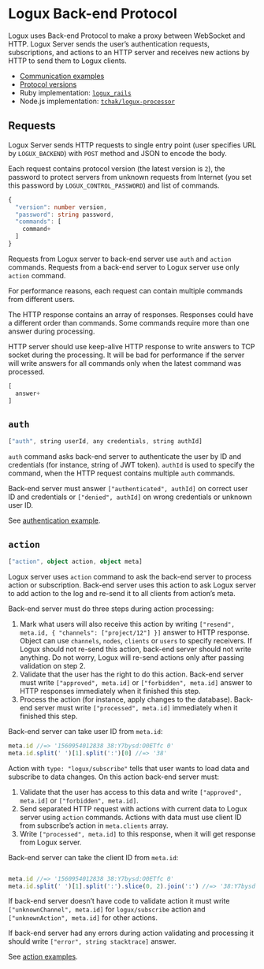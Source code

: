 # Logux Back-end Protocol

Logux uses Back-end Protocol to make a proxy between WebSocket and HTTP. Logux Server sends the user’s authentication requests, subscriptions, and actions to an HTTP server and receives new actions by HTTP to send them to Logux clients.

* [Communication examples](./examples.md)
* [Protocol versions](./versions.md)
* Ruby implementation: [`logux_rails`](https://github.com/logux/logux_rails)
* Node.js implementation: [`tchak/logux-processor`](https://github.com/tchak/logux-processor)


## Requests

Logux Server sends HTTP requests to single entry point (user specifies URL by `LOGUX_BACKEND`) with `POST` method and JSON to encode the body.

Each request contains protocol version (the latest version is `2`), the password to protect servers from unknown requests from Internet (you set this password by `LOGUX_CONTROL_PASSWORD`) and list of commands.

```ts
{
  "version": number version,
  "password": string password,
  "commands": [
    command+
  ]
}
```

Requests from Logux server to back-end server use `auth` and `action` commands. Requests from a back-end server to Logux server use only `action` command.

For performance reasons, each request can contain multiple commands from different users.

The HTTP response contains an array of responses. Responses could have a different order than commands. Some commands require more than one answer during processing.

HTTP server should use keep-alive HTTP response to write answers to TCP socket during the processing. It will be bad for performance if the server will write answers for all commands only when the latest command was processed.

```ts
[
  answer+
]
```


## `auth`

```ts
["auth", string userId, any credentials, string authId]
```

`auth` command asks back-end server to authenticate the user by ID and credentials (for instance, string of JWT token). `authId` is used to specify the command, when the HTTP request contains multiple `auth` commands.

Back-end server must answer `["authenticated", authId]` on correct user ID and credentials or `["denied", authId]` on wrong credentials or unknown user ID.

See [authentication example](./examples.md#authentication).


## `action`

```ts
["action", object action, object meta]
```

Logux server uses `action` command to ask the back-end server to process action or subscription. Back-end server uses this action to ask Logux server to add action to the log and re-send it to all clients from action’s meta.

Back-end server must do three steps during action processing:

1. Mark what users will also receive this action by writing `["resend", meta.id, { "channels": ["project/12"] }]` answer to HTTP response. Object can use `channels`, `nodes`, `clients` or `users` to specify receivers. If Logux should not re-send this action, back-end server should not write anything. Do not worry, Logux will re-send actions only after passing validation on step 2.
2. Validate that the user has the right to do this action. Back-end server must write `["approved", meta.id]` or `["forbidden", meta.id]` answer to HTTP responses immediately when it finished this step.
3. Process the action (for instance, apply changes to the database). Back-end server must write `["processed", meta.id]` immediately when it finished this step.

Back-end server can take user ID from `meta.id`:

```js
meta.id //=> '1560954012838 38:Y7bysd:O0ETfc 0'
meta.id.split(' ')[1].split(':')[0] //=> '38'
```

Action with `type: "logux/subscribe"` tells that user wants to load data and subscribe to data changes. On this action back-end server must:

1. Validate that the user has access to this data and write `["approved", meta.id]` or `["forbidden", meta.id]`.
2. Send separated HTTP request with actions with current data to Logux server using `action` commands. Actions with data must use client ID from subscribe’s action in `meta.clients` array.
3. Write `["processed", meta.id]` to this response, when it will get response from Logux server.

Back-end server can take the client ID from `meta.id`:

```js

meta.id //=> '1560954012838 38:Y7bysd:O0ETfc 0'
meta.id.split(' ')[1].split(':').slice(0, 2).join(':') //=> '38:Y7bysd'
```

If back-end server doesn’t have code to validate action it must write `["unknownChannel", meta.id]` for `logux/subscribe` action and `["unknownAction", meta.id]` for other actions.

If back-end server had any errors during action validating and processing it should write `["error", string stacktrace]` answer.

See [action examples](./examples.md#actions).
